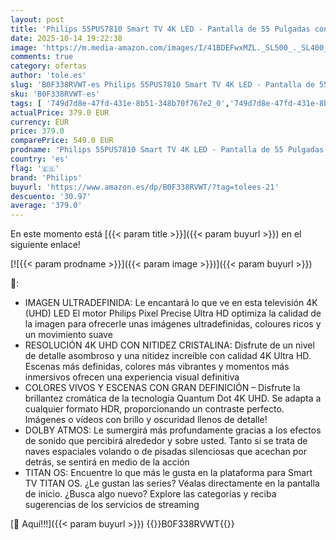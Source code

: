 ```yaml
---
layout: post
title: 'Philips 55PUS7810 Smart TV 4K LED - Pantalla de 55 Pulgadas con Plataforma Titan OS  Pixel Precise Ultra HD y Sonido Dolby Atmos - Funciona con Alexa y con el Asistente de Voz de Google'
date: 2025-10-14 19:22:38
image: 'https://m.media-amazon.com/images/I/41BDEFwxMZL._SL500_._SL400_.jpg'
comments: true
category: ofertas
author: 'tole.es'
slug: 'B0F338RVWT-es Philips 55PUS7810 Smart TV 4K LED - Pantalla de 55...'
sku: 'B0F338RVWT-es'
tags: [ '749d7d8e-47fd-431e-8b51-348b70f767e2_0','749d7d8e-47fd-431e-8b51-348b70f767e2_6901','Arborist Merchandising Root','Electrónica','Self Service','Special Features Stores','TV, vídeo y home cinema','Televisores','Top Brands Tech Selection','Top Brands Tech TVs','alexa','philips','🇪🇸', ]
actualPrice: 379.0 EUR
currency: EUR
price: 379.0
comparePrice: 549.0 EUR
prodname: 'Philips 55PUS7810 Smart TV 4K LED - Pantalla de 55 Pulgadas con Plataforma Titan OS  Pixel Precise Ultra HD y Sonido Dolby Atmos - Funciona con Alexa y con el Asistente de Voz de Google'
country: 'es'
flag: '🇪🇸'
brand: 'Philips'
buyurl: 'https://www.amazon.es/dp/B0F338RVWT/?tag=tolees-21'
descuento: '30.97'
average: '379.0'
---
```


En este momento está [{{< param title >}}]({{< param buyurl >}}) en el siguiente enlace!

[![{{< param prodname >}}]({{< param image >}})]({{< param buyurl >}})

🔎:

- IMAGEN ULTRADEFINIDA: Le encantará lo que ve en esta televisión 4K (UHD) LED El motor Philips Pixel Precise Ultra HD optimiza la calidad de la imagen para ofrecerle unas imágenes ultradefinidas, coloures ricos y un movimiento suave
- RESOLUCIÓN 4K UHD CON NITIDEZ CRISTALINA: Disfrute de un nivel de detalle asombroso y una nitidez increíble con calidad 4K Ultra HD. Escenas más definidas, colores más vibrantes y momentos más inmersivos ofrecen una experiencia visual definitiva
- COLORES VIVOS Y ESCENAS CON GRAN DEFINICIÓN – Disfrute la brillantez cromática de la tecnología Quantum Dot 4K UHD. Se adapta a cualquier formato HDR, proporcionando un contraste perfecto. Imágenes o vídeos con brillo y oscuridad llenos de detalle!
- DOLBY ATMOS: Le sumergirá más profundamente gracias a los efectos de sonido que percibirá alrededor y sobre usted. Tanto si se trata de naves espaciales volando o de pisadas silenciosas que acechan por detrás, se sentirá en medio de la acción
- TITAN OS: Encuentre lo que más le gusta en la plataforma para Smart TV TITAN OS. ¿Le gustan las series? Véalas directamente en la pantalla de inicio. ¿Busca algo nuevo? Explore las categorías y reciba sugerencias de los servicios de streaming

[🛒 Aquí!!!]({{< param buyurl >}})
{{<world>}}B0F338RVWT{{</world>}}
